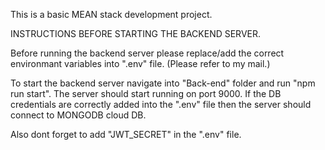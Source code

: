 This is a basic MEAN stack development project.

INSTRUCTIONS BEFORE STARTING THE BACKEND SERVER.

Before running the backend server please replace/add the correct environmant variables into ".env" file. (Please refer to my mail.)

To start the backend server navigate into "Back-end" folder and run "npm run start". The server should start running on port 9000.
If the DB credentials are correctly added into the ".env" file then the server should connect to MONGODB cloud DB.

Also dont forget to add "JWT_SECRET" in the ".env" file.
